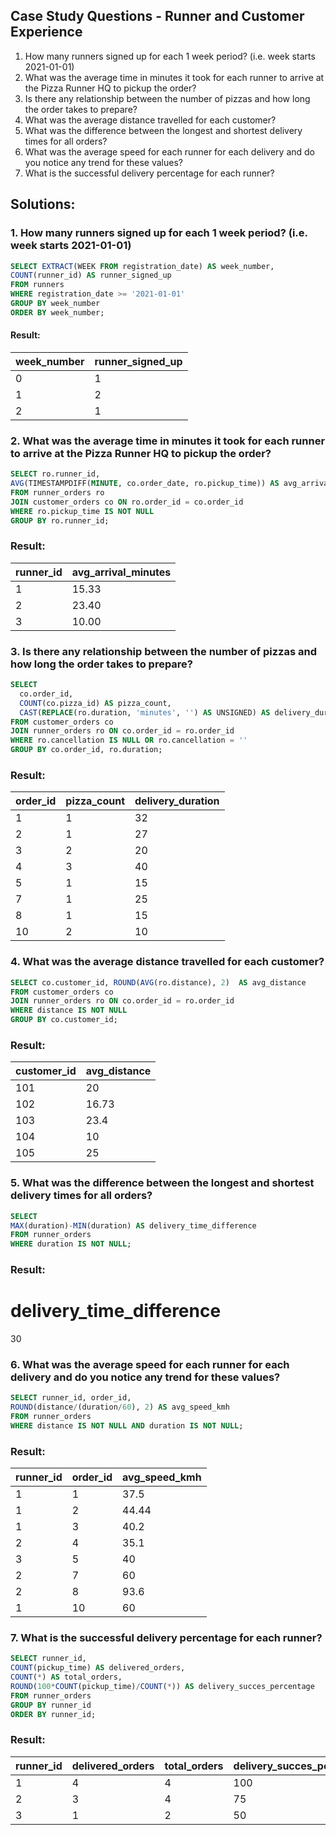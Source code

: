 ## Case Study Questions - Runner and Customer Experience
1. How many runners signed up for each 1 week period? (i.e. week starts 2021-01-01)
2. What was the average time in minutes it took for each runner to arrive at the Pizza Runner HQ to pickup the order?
3. Is there any relationship between the number of pizzas and how long the order takes to prepare?
4. What was the average distance travelled for each customer?
5. What was the difference between the longest and shortest delivery times for all orders?
6. What was the average speed for each runner for each delivery and do you notice any trend for these values?
7. What is the successful delivery percentage for each runner?

## Solutions:
### 1. How many runners signed up for each 1 week period? (i.e. week starts 2021-01-01)
```sql
SELECT EXTRACT(WEEK FROM registration_date) AS week_number,
COUNT(runner_id) AS runner_signed_up
FROM runners
WHERE registration_date >= '2021-01-01'
GROUP BY week_number
ORDER BY week_number;
```
#### Result:
| week_number | runner_signed_up |
| --- | --- |
| 0 | 1 |
| 1 | 2 |
| 2 | 1 |

### 2. What was the average time in minutes it took for each runner to arrive at the Pizza Runner HQ to pickup the order?
```sql
SELECT ro.runner_id,
AVG(TIMESTAMPDIFF(MINUTE, co.order_date, ro.pickup_time)) AS avg_arrival_minutes
FROM runner_orders ro
JOIN customer_orders co ON ro.order_id = co.order_id
WHERE ro.pickup_time IS NOT NULL
GROUP BY ro.runner_id;
```
### Result:
| runner_id | avg_arrival_minutes |
|-----------|---------------------|
| 1         | 15.33               |
| 2         | 23.40               |
| 3         | 10.00               |

### 3. Is there any relationship between the number of pizzas and how long the order takes to prepare?
```sql
SELECT 
  co.order_id,
  COUNT(co.pizza_id) AS pizza_count,
  CAST(REPLACE(ro.duration, 'minutes', '') AS UNSIGNED) AS delivery_duration
FROM customer_orders co
JOIN runner_orders ro ON co.order_id = ro.order_id
WHERE ro.cancellation IS NULL OR ro.cancellation = ''
GROUP BY co.order_id, ro.duration;
```
### Result:
| order_id | pizza_count | delivery_duration |
|----------|-------------|-------------------|
| 1        | 1           | 32                |
| 2        | 1           | 27                |
| 3        | 2           | 20                |
| 4        | 3           | 40                |
| 5        | 1           | 15                |
| 7        | 1           | 25                |
| 8        | 1           | 15                |
| 10       | 2           | 10                |


### 4. What was the average distance travelled for each customer?
```sql
SELECT co.customer_id, ROUND(AVG(ro.distance), 2)  AS avg_distance
FROM customer_orders co
JOIN runner_orders ro ON co.order_id = ro.order_id
WHERE distance IS NOT NULL
GROUP BY co.customer_id;
```
### Result:
| customer_id | avg_distance |
|-------------|--------------|
| 101         | 20           |
| 102         | 16.73        |
| 103         | 23.4         |
| 104         | 10           |
| 105         | 25           |

### 5. What was the difference between the longest and shortest delivery times for all orders?
```sql
SELECT
MAX(duration)-MIN(duration) AS delivery_time_difference
FROM runner_orders
WHERE duration IS NOT NULL;
```
### Result:
# delivery_time_difference
30

### 6. What was the average speed for each runner for each delivery and do you notice any trend for these values?
```sql
SELECT runner_id, order_id,
ROUND(distance/(duration/60), 2) AS avg_speed_kmh
FROM runner_orders
WHERE distance IS NOT NULL AND duration IS NOT NULL;
```
### Result:
| runner_id | order_id | avg_speed_kmh |
|-----------|----------|----------------|
| 1         | 1        | 37.5           |
| 1         | 2        | 44.44          |
| 1         | 3        | 40.2           |
| 2         | 4        | 35.1           |
| 3         | 5        | 40             |
| 2         | 7        | 60             |
| 2         | 8        | 93.6           |
| 1         | 10       | 60             |


### 7. What is the successful delivery percentage for each runner?
```sql
SELECT runner_id,
COUNT(pickup_time) AS delivered_orders,
COUNT(*) AS total_orders,
ROUND(100*COUNT(pickup_time)/COUNT(*)) AS delivery_succes_percentage
FROM runner_orders
GROUP BY runner_id
ORDER BY runner_id;
```
### Result:
| runner_id | delivered_orders | total_orders | delivery_succes_percentage |
|-----------|------------------|--------------|-----------------------------|
| 1         | 4                | 4            | 100                         |
| 2         | 3                | 4            | 75                          |
| 3         | 1                | 2            | 50                          |
